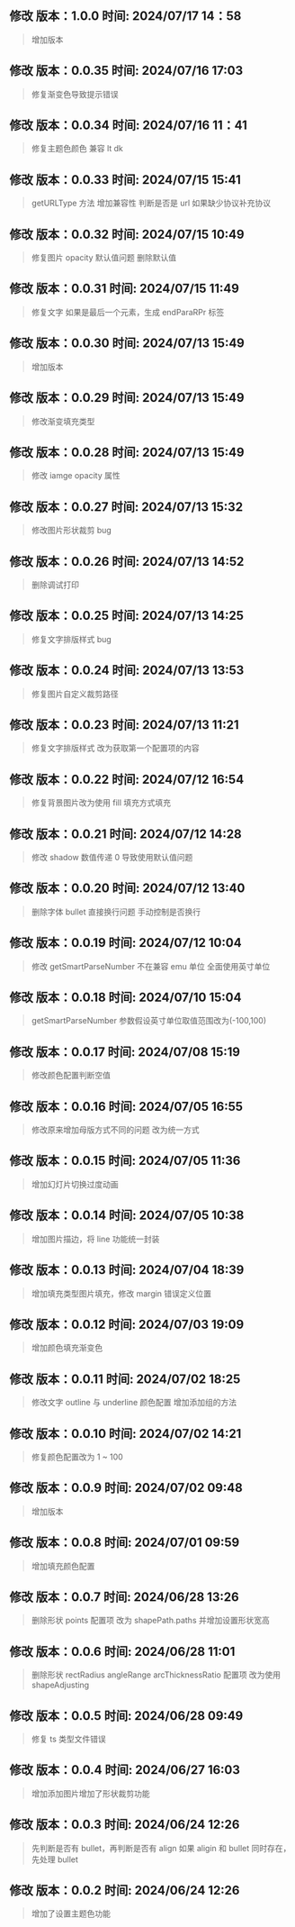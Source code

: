 ## 修改 版本：1.0.0 时间: 2024/07/17 14：58

> 增加版本

## 修改 版本：0.0.35 时间: 2024/07/16 17:03

> 修复渐变色导致提示错误

## 修改 版本：0.0.34 时间: 2024/07/16 11：41

> 修复主题色颜色 兼容 lt dk

## 修改 版本：0.0.33 时间: 2024/07/15 15:41

> getURLType 方法 增加兼容性 判断是否是 url 如果缺少协议补充协议

## 修改 版本：0.0.32 时间: 2024/07/15 10:49

> 修复图片 opacity 默认值问题 删除默认值

## 修改 版本：0.0.31 时间: 2024/07/15 11:49

> 修复文字 如果是最后一个元素，生成 endParaRPr 标签

## 修改 版本：0.0.30 时间: 2024/07/13 15:49

> 增加版本

## 修改 版本：0.0.29 时间: 2024/07/13 15:49

> 修改渐变填充类型

## 修改 版本：0.0.28 时间: 2024/07/13 15:49

> 修改 iamge opacity 属性

## 修改 版本：0.0.27 时间: 2024/07/13 15:32

> 修改图片形状裁剪 bug

## 修改 版本：0.0.26 时间: 2024/07/13 14:52

> 删除调试打印

## 修改 版本：0.0.25 时间: 2024/07/13 14:25

> 修复文字排版样式 bug

## 修改 版本：0.0.24 时间: 2024/07/13 13:53

> 修复图片自定义裁剪路径

## 修改 版本：0.0.23 时间: 2024/07/13 11:21

> 修复文字排版样式 改为获取第一个配置项的内容

## 修改 版本：0.0.22 时间: 2024/07/12 16:54

> 修复背景图片改为使用 fill 填充方式填充

## 修改 版本：0.0.21 时间: 2024/07/12 14:28

> 修改 shadow 数值传递 0 导致使用默认值问题

## 修改 版本：0.0.20 时间: 2024/07/12 13:40

> 删除字体 bullet 直接换行问题 手动控制是否换行

## 修改 版本：0.0.19 时间: 2024/07/12 10:04

> 修改 getSmartParseNumber 不在兼容 emu 单位 全面使用英寸单位

## 修改 版本：0.0.18 时间: 2024/07/10 15:04

> getSmartParseNumber 参数假设英寸单位取值范围改为(-100,100)

## 修改 版本：0.0.17 时间: 2024/07/08 15:19

> 修改颜色配置判断空值

## 修改 版本：0.0.16 时间: 2024/07/05 16:55

> 修改原来增加母版方式不同的问题 改为统一方式

## 修改 版本：0.0.15 时间: 2024/07/05 11:36

> 增加幻灯片切换过度动画

## 修改 版本：0.0.14 时间: 2024/07/05 10:38

> 增加图片描边，将 line 功能统一封装

## 修改 版本：0.0.13 时间: 2024/07/04 18:39

> 增加填充类型图片填充，修改 margin 错误定义位置

## 修改 版本：0.0.12 时间: 2024/07/03 19:09

> 增加颜色填充渐变色

## 修改 版本：0.0.11 时间: 2024/07/02 18:25

> 修改文字 outline 与 underline 颜色配置
> 增加添加组的方法

## 修改 版本：0.0.10 时间: 2024/07/02 14:21

> 修复颜色配置改为 1 ~ 100

## 修改 版本：0.0.9 时间: 2024/07/02 09:48

> 增加版本

## 修改 版本：0.0.8 时间: 2024/07/01 09:59

> 增加填充颜色配置

## 修改 版本：0.0.7 时间: 2024/06/28 13:26

> 删除形状 points 配置项 改为 shapePath.paths 并增加设置形状宽高

## 修改 版本：0.0.6 时间: 2024/06/28 11:01

> 删除形状 rectRadius angleRange arcThicknessRatio 配置项 改为使用 shapeAdjusting

## 修改 版本：0.0.5 时间: 2024/06/28 09:49

> 修复 ts 类型文件错误

## 修改 版本：0.0.4 时间: 2024/06/27 16:03

> 增加添加图片增加了形状裁剪功能

## 修改 版本：0.0.3 时间: 2024/06/24 12:26

> 先判断是否有 bullet，再判断是否有 align 如果 aligin 和 bullet 同时存在，先处理 bullet

## 修改 版本：0.0.2 时间: 2024/06/24 12:26

> 增加了设置主题色功能
